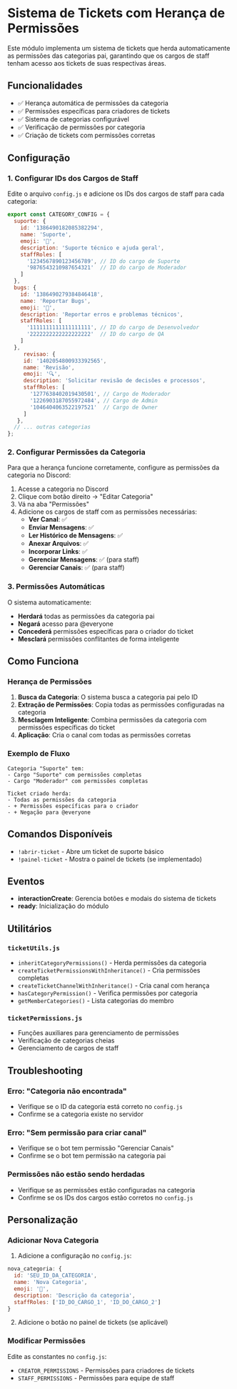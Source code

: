 # Sistema de Tickets com Herança de Permissões

Este módulo implementa um sistema de tickets que herda automaticamente as permissões das categorias pai, garantindo que os cargos de staff tenham acesso aos tickets de suas respectivas áreas.

## Funcionalidades

- ✅ Herança automática de permissões da categoria
- ✅ Permissões específicas para criadores de tickets
- ✅ Sistema de categorias configurável
- ✅ Verificação de permissões por categoria
- ✅ Criação de tickets com permissões corretas

## Configuração

### 1. Configurar IDs dos Cargos de Staff

Edite o arquivo `config.js` e adicione os IDs dos cargos de staff para cada categoria:

```javascript
export const CATEGORY_CONFIG = {
  suporte: {
    id: '1386490182085382294',
    name: 'Suporte',
    emoji: '📁',
    description: 'Suporte técnico e ajuda geral',
    staffRoles: [
      '1234567890123456789', // ID do cargo de Suporte
      '9876543210987654321'  // ID do cargo de Moderador
    ]
  },
  bugs: {
    id: '1386490279384846418',
    name: 'Reportar Bugs',
    emoji: '🦠',
    description: 'Reportar erros e problemas técnicos',
    staffRoles: [
      '1111111111111111111', // ID do cargo de Desenvolvedor
      '2222222222222222222'  // ID do cargo de QA
    ]
  },
     revisao: {
     id: '1402054800933392565',
     name: 'Revisão',
     emoji: '🔍',
     description: 'Solicitar revisão de decisões e processos',
     staffRoles: [
       '1277638402019430501', // Cargo de Moderador
       '1226903187055972484', // Cargo de Admin
       '1046404063522197521'  // Cargo de Owner
     ]
   },
  // ... outras categorias
};
```

### 2. Configurar Permissões da Categoria

Para que a herança funcione corretamente, configure as permissões da categoria no Discord:

1. Acesse a categoria no Discord
2. Clique com botão direito → "Editar Categoria"
3. Vá na aba "Permissões"
4. Adicione os cargos de staff com as permissões necessárias:
   - **Ver Canal**: ✅
   - **Enviar Mensagens**: ✅
   - **Ler Histórico de Mensagens**: ✅
   - **Anexar Arquivos**: ✅
   - **Incorporar Links**: ✅
   - **Gerenciar Mensagens**: ✅ (para staff)
   - **Gerenciar Canais**: ✅ (para staff)

### 3. Permissões Automáticas

O sistema automaticamente:

- **Herdará** todas as permissões da categoria pai
- **Negará** acesso para @everyone
- **Concederá** permissões específicas para o criador do ticket
- **Mesclará** permissões conflitantes de forma inteligente

## Como Funciona

### Herança de Permissões

1. **Busca da Categoria**: O sistema busca a categoria pai pelo ID
2. **Extração de Permissões**: Copia todas as permissões configuradas na categoria
3. **Mesclagem Inteligente**: Combina permissões da categoria com permissões específicas do ticket
4. **Aplicação**: Cria o canal com todas as permissões corretas

### Exemplo de Fluxo

```
Categoria "Suporte" tem:
- Cargo "Suporte" com permissões completas
- Cargo "Moderador" com permissões completas

Ticket criado herda:
- Todas as permissões da categoria
- + Permissões específicas para o criador
- + Negação para @everyone
```

## Comandos Disponíveis

- `!abrir-ticket` - Abre um ticket de suporte básico
- `!painel-ticket` - Mostra o painel de tickets (se implementado)

## Eventos

- **interactionCreate**: Gerencia botões e modais do sistema de tickets
- **ready**: Inicialização do módulo

## Utilitários

### `ticketUtils.js`

- `inheritCategoryPermissions()` - Herda permissões da categoria
- `createTicketPermissionsWithInheritance()` - Cria permissões completas
- `createTicketChannelWithInheritance()` - Cria canal com herança
- `hasCategoryPermission()` - Verifica permissões por categoria
- `getMemberCategories()` - Lista categorias do membro

### `ticketPermissions.js`

- Funções auxiliares para gerenciamento de permissões
- Verificação de categorias cheias
- Gerenciamento de cargos de staff

## Troubleshooting

### Erro: "Categoria não encontrada"
- Verifique se o ID da categoria está correto no `config.js`
- Confirme se a categoria existe no servidor

### Erro: "Sem permissão para criar canal"
- Verifique se o bot tem permissão "Gerenciar Canais"
- Confirme se o bot tem permissão na categoria pai

### Permissões não estão sendo herdadas
- Verifique se as permissões estão configuradas na categoria
- Confirme se os IDs dos cargos estão corretos no `config.js`

## Personalização

### Adicionar Nova Categoria

1. Adicione a configuração no `config.js`:
```javascript
nova_categoria: {
  id: 'SEU_ID_DA_CATEGORIA',
  name: 'Nova Categoria',
  emoji: '🔧',
  description: 'Descrição da categoria',
  staffRoles: ['ID_DO_CARGO_1', 'ID_DO_CARGO_2']
}
```

2. Adicione o botão no painel de tickets (se aplicável)

### Modificar Permissões

Edite as constantes no `config.js`:
- `CREATOR_PERMISSIONS` - Permissões para criadores de tickets
- `STAFF_PERMISSIONS` - Permissões para equipe de staff 